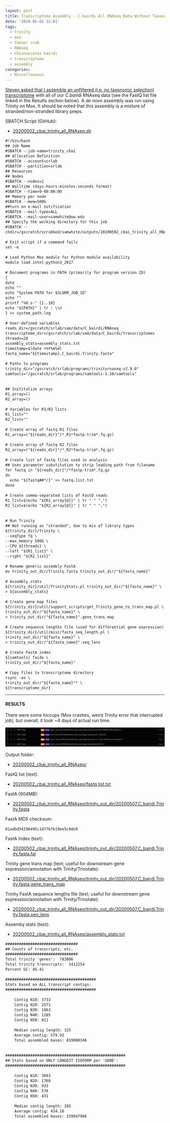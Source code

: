```yaml
---
layout: post
title: Transcriptome Assembly - C.bairdi All RNAseq Data Without Taxonomic Filters with Trinity on Mox
date: '2020-05-02 22:01'
tags:
  - trinity
  - mox
  - Tanner crab
  - RNAseq
  - Chionoecetes bairdi
  - transcriptome
  - assembly
categories:
  - Miscellaneous
---
```

[Steven asked that I assemble an unfiltered (i.e. no taxonomic selection) transcriptome](https://github.com/RobertsLab/resources/issues/923) with all of our _C.bairdi_ RNAseq data (see the FastQ list file linked in the Results section below). A _de novo_ assembly was run using Trinity on Mox. It should be noted that this assembly is a mixture of stranded/non-stranded library preps.


SBATCH Script (GitHub):

- [20200502_cbai_trinity_all_RNAseq.sh](https://github.com/RobertsLab/sams-notebook/blob/master/sbatch_scripts/20200502_cbai_trinity_all_RNAseq.sh)

```shell
#!/bin/bash
## Job Name
#SBATCH --job-name=trinity_cbai
## Allocation Definition
#SBATCH --account=srlab
#SBATCH --partition=srlab
## Resources
## Nodes
#SBATCH --nodes=1
## Walltime (days-hours:minutes:seconds format)
#SBATCH --time=9-00:00:00
## Memory per node
#SBATCH --mem=500G
##turn on e-mail notification
#SBATCH --mail-type=ALL
#SBATCH --mail-user=samwhite@uw.edu
## Specify the working directory for this job
#SBATCH --chdir=/gscratch/scrubbed/samwhite/outputs/20200502_cbai_trinity_all_RNAseq

# Exit script if a command fails
set -e

# Load Python Mox module for Python module availability
module load intel-python3_2017

# Document programs in PATH (primarily for program version ID)
{
date
echo ""
echo "System PATH for $SLURM_JOB_ID"
echo ""
printf "%0.s-" {1..10}
echo "${PATH}" | tr : \\n
} >> system_path.log

# User-defined variables
reads_dir=/gscratch/srlab/sam/data/C_bairdi/RNAseq
transcriptome_dir=/gscratch/srlab/sam/data/C_bairdi/transcriptomes
threads=28
assembly_stats=assembly_stats.txt
timestamp=$(date +%Y%m%d)
fasta_name="${timestamp}.C_bairdi.Trinity.fasta"

# Paths to programs
trinity_dir="/gscratch/srlab/programs/trinityrnaseq-v2.9.0"
samtools="/gscratch/srlab/programs/samtools-1.10/samtools"


## Inititalize arrays
R1_array=()
R2_array=()

# Variables for R1/R2 lists
R1_list=""
R2_list=""

# Create array of fastq R1 files
R1_array=("${reads_dir}"/*_R1*fastp-trim*.fq.gz)

# Create array of fastq R2 files
R2_array=("${reads_dir}"/*_R2*fastp-trim*.fq.gz)

# Create list of fastq files used in analysis
## Uses parameter substitution to strip leading path from filename
for fastq in "${reads_dir}"/*fastp-trim*.fq.gz
do
  echo "${fastq##*/}" >> fastq.list.txt
done

# Create comma-separated lists of FastQ reads
R1_list=$(echo "${R1_array[@]}" | tr " " ",")
R2_list=$(echo "${R2_array[@]}" | tr " " ",")


# Run Trinity
## Not running as "stranded", due to mix of library types
${trinity_dir}/Trinity \
--seqType fq \
--max_memory 500G \
--CPU ${threads} \
--left "${R1_list}" \
--right "${R2_list}"

# Rename generic assembly FastA
mv trinity_out_dir/Trinity.fasta trinity_out_dir/"${fasta_name}"

# Assembly stats
${trinity_dir}/util/TrinityStats.pl trinity_out_dir/"${fasta_name}" \
> ${assembly_stats}

# Create gene map files
${trinity_dir}/util/support_scripts/get_Trinity_gene_to_trans_map.pl \
trinity_out_dir/"${fasta_name}" \
> trinity_out_dir/"${fasta_name}".gene_trans_map

# Create sequence lengths file (used for differential gene expression)
${trinity_dir}/util/misc/fasta_seq_length.pl \
trinity_out_dir/"${fasta_name}" \
> trinity_out_dir/"${fasta_name}".seq_lens

# Create FastA index
${samtools} faidx \
trinity_out_dir/"${fasta_name}"

# Copy files to transcriptome directory
rsync -av \
trinity_out_dir/"${fasta_name}"* \
${transcriptome_dir}
```
---

#### RESULTS

There were some hiccups (Mox crashes, weird Trinity error that interrupted job), but overall, it took ~4 days of actual run time.

![cbai Trinity all RNAseq runtime](https://github.com/RobertsLab/sams-notebook/blob/master/images/screencaps/20200502_cbai_trinity_all_RNAseq_runtime.png?raw=true)

Output folder:

- [20200502_cbai_trinity_all_RNAseq/](https://gannet.fish.washington.edu/Atumefaciens/20200502_cbai_trinity_all_RNAseq/)

FastQ list (text):

- [20200502_cbai_trinity_all_RNAseq/fastq.list.txt](https://gannet.fish.washington.edu/Atumefaciens/20200502_cbai_trinity_all_RNAseq/fastq.list.txt)

FastA (904MB):

- [20200502_cbai_trinity_all_RNAseq/trinity_out_dir/20200507.C_bairdi.Trinity.fasta](https://gannet.fish.washington.edu/Atumefaciens/20200502_cbai_trinity_all_RNAseq/trinity_out_dir/20200507.C_bairdi.Trinity.fasta)

FastA MD5 checksum:

`01adbd54298495c147767b19ee5c0de9`

FastA Index (text):

- [20200502_cbai_trinity_all_RNAseq/trinity_out_dir/20200507.C_bairdi.Trinity.fasta.fai](https://gannet.fish.washington.edu/Atumefaciens/20200502_cbai_trinity_all_RNAseq/trinity_out_dir/20200507.C_bairdi.Trinity.fasta.fai)


Trinity gene trans map (text; useful for downstream gene expression/annotation with Trinity/Trinotate):

- [20200502_cbai_trinity_all_RNAseq/trinity_out_dir/20200507.C_bairdi.Trinity.fasta.gene_trans_map](https://gannet.fish.washington.edu/Atumefaciens/20200502_cbai_trinity_all_RNAseq/trinity_out_dir/20200507.C_bairdi.Trinity.fasta.gene_trans_map)

Trinity FastA sequence lengths file (text; useful for downstream gene expression/annotation with Trinity/Trinotate):

- [20200502_cbai_trinity_all_RNAseq/trinity_out_dir/20200507.C_bairdi.Trinity.fasta.seq_lens](https://gannet.fish.washington.edu/Atumefaciens/20200502_cbai_trinity_all_RNAseq/trinity_out_dir/20200507.C_bairdi.Trinity.fasta.seq_lens)

Assemby stats (text):

- [20200502_cbai_trinity_all_RNAseq/assembly_stats.txt](https://gannet.fish.washington.edu/Atumefaciens/20200502_cbai_trinity_all_RNAseq/assembly_stats.txt)

```
################################
## Counts of transcripts, etc.
################################
Total trinity 'genes':	783006
Total trinity transcripts:	1412254
Percent GC: 45.41

########################################
Stats based on ALL transcript contigs:
########################################

	Contig N10: 3733
	Contig N20: 2571
	Contig N30: 1863
	Contig N40: 1285
	Contig N50: 811

	Median contig length: 325
	Average contig: 579.92
	Total assembled bases: 819000346


#####################################################
## Stats based on ONLY LONGEST ISOFORM per 'GENE':
#####################################################

	Contig N10: 3093
	Contig N20: 1768
	Contig N30: 933
	Contig N40: 576
	Contig N50: 431

	Median contig length: 285
	Average contig: 434.16
	Total assembled bases: 339947966
```
